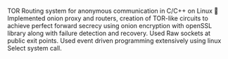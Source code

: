 TOR Routing system for anonymous communication in C/C++ on Linux
 Implemented onion proxy and routers, creation of TOR-like circuits to achieve perfect forward secrecy using onion encryption with openSSL library along with failure detection and recovery. Used Raw sockets at public exit points. Used event driven programming extensively using linux Select system call.
